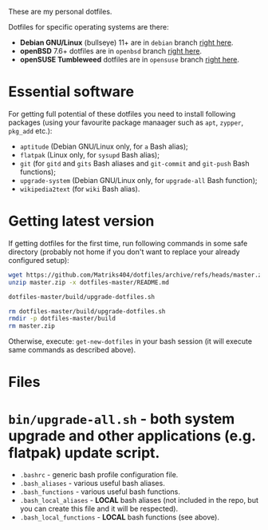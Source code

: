 These are my personal dotfiles.

Dotfiles for specific operating systems are there:

* **Debian GNU/Linux** (bullseye) 11+ are in `debian` branch [right here](https://github.com/Matriks404/dotfiles/tree/debian).
* **openBSD** 7.6+ dotfiles are in `openbsd` branch [right here](https://github.com/Matriks404/dotfiles/tree/openbsd).
* **openSUSE Tumbleweed** dotfiles are in `opensuse` branch [right here](https://github.com/Matriks404/dotfiles/tree/opensuse).

# Essential software

For getting full potential of these dotfiles you need to install following packages (using your favourite package manaager such as `apt`, `zypper`, `pkg_add` etc.):

* `aptitude` (Debian GNU/Linux only, for `a` Bash alias);
* `flatpak` (Linux only, for `sysupd` Bash alias);
* `git` (for `gitd` and `gits` Bash aliases and `git-commit` and `git-push` Bash functions);
* `upgrade-system` (Debian GNU/Linux only, for `upgrade-all` Bash function);
* `wikipedia2text` (for `wiki` Bash alias).

# Getting latest version

If getting dotfiles for the first time, run following commands in some safe directory (probably not home if you don't want to replace your already configured setup):

```bash
wget https://github.com/Matriks404/dotfiles/archive/refs/heads/master.zip
unzip master.zip -x dotfiles-master/README.md

dotfiles-master/build/upgrade-dotfiles.sh

rm dotfiles-master/build/upgrade-dotfiles.sh
rmdir -p dotfiles-master/build
rm master.zip
```

Otherwise, execute: `get-new-dotfiles` in your bash session (it will execute same commands as described above).

# Files

# `bin/upgrade-all.sh` - both system upgrade and other applications (e.g. flatpak) update script.
* `.bashrc` - generic bash profile configuration file.
* `.bash_aliases` - various useful bash aliases.
* `.bash_functions` - various useful bash functions.
* `.bash_local_aliases` - **LOCAL** bash aliases (not included in the repo, but you can create this file and it will be respected).
* `.bash_local_functions` - **LOCAL** bash functions (see above).
